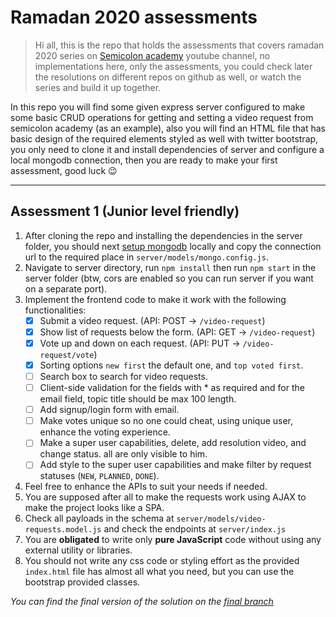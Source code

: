 # Ramadan 2020 assessments

> Hi all, this is the repo that holds the assessments that covers ramadan 2020 series on [Semicolon academy](https://www.youtube.com/SemicolonAcademy) youtube channel, no implementations here, only the assessments, you could check later the resolutions on different repos on github as well, or watch the series and build it up together.

In this repo you will find some given express server configured to make some basic CRUD operations for getting and setting a video request from semicolon academy (as an example), also you will find an HTML file that has basic design of the required elements styled as well with twitter bootstrap, you only need to clone it and install dependencies of server and configure a local mongodb connection, then you are ready to make your first assessment, good luck 😉

---

## Assessment 1 (Junior level friendly)

1. After cloning the repo and installing the dependencies in the server folder, you should next [setup mongodb](https://docs.mongodb.com/manual/installation/) locally and copy the connection url to the required place in `server/models/mongo.config.js`.
2. Navigate to server directory, run `npm install` then run `npm start` in the server folder (btw, cors are enabled so you can run server if you want on a separate port).
3. Implement the frontend code to make it work with the following functionalities:
   - [x] Submit a video request. (API: POST -> `/video-request`)
   - [x] Show list of requests below the form. (API: GET -> `/video-request`)
   - [x] Vote up and down on each request. (API: PUT -> `/video-request/vote`)
   - [x] Sorting options `new first` the default one, and `top voted first`.
   - [ ] Search box to search for video requests.
   - [ ] Client-side validation for the fields with \* as required and for the email field, topic title should be max 100 length.
   - [ ] Add signup/login form with email.
   - [ ] Make votes unique so no one could cheat, using unique user, enhance the voting experience.
   - [ ] Make a super user capabilities, delete, add resolution video, and change status. all are only visible to him.
   - [ ] Add style to the super user capabilities and make filter by request statuses (`NEW`, `PLANNED`, `DONE`).
4. Feel free to enhance the APIs to suit your needs if needed.
5. You are supposed after all to make the requests work using AJAX to make the project looks like a SPA.
6. Check all payloads in the schema at `server/models/video-requests.model.js` and check the endpoints at `server/index.js`
7. You are **obligated** to write only **pure JavaScript** code without using any external utility or libraries.
8. You should not write any css code or styling effort as the provided `index.html` file has almost all what you need, but you can use the bootstrap provided classes.

_You can find the final version of the solution on the [final branch](https://github.com/semicolon-academy/ramadan-2020-assessments/tree/final)_

